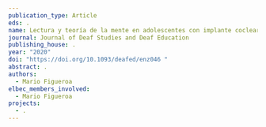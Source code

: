 ```yaml
---
publication_type: Article
eds: .
name: Lectura y teoría de la mente en adolescentes con implante coclear
journal: Journal of Deaf Studies and Deaf Education
publishing_house: .
year: "2020"
doi: "https://doi.org/10.1093/deafed/enz046 "
abstract: .
authors:
  - Mario Figueroa
elbec_members_involved:
  - Mario Figueroa
projects:
  - .
---
```

